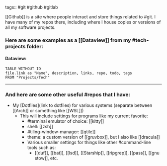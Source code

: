 
tags:: #git #github #gitlab


[[Github]] is a site where people interact and store things related to #git.  I have many of my repos there, including where I house copies or versions of all my software projects.


### Here are some examples as a [[Dataview]] from my #tech-projects folder:

#### Dataview:

```dataview
TABLE WITHOUT ID
file.link as "Name", description, links, repo, todo, tags
FROM "Projects/Tech"
```



---


### And here are some other useful #repos that I have:

- My [Dotfiles](link to dotfiles) for various systems (separate between [[Arch]] or something like [[WSL]])
	- This will include settings for programs like my current favorite:
		-  #terminal emulator of choice: [[kitty]]
		-  shell: [[zsh]]
		- #tiling-window-manager: [[qtile]]
		- theme: a custom version of [[gruvbox]], but I also like [[dracula]]
		- Various smaller settings for things like other #command-line tools such as:
			- [[duf]], [[bat]], [[lsd]], [[Starship]], [[ripgrep]], [[pass]], [[gnu stow]], etc.